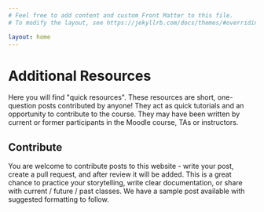 ```yaml
---
# Feel free to add content and custom Front Matter to this file.
# To modify the layout, see https://jekyllrb.com/docs/themes/#overriding-theme-defaults

layout: home
---
```


# Additional Resources

Here you will find "quick resources". These resources are short, one-question posts contributed by anyone! They act as quick tutorials and an opportunity to contribute to the course. They may have  been written by current or former participants in the Moodle course, TAs or instructors. 

## Contribute

You are welcome to contribute posts to this website - write your post, create a pull request, and after review it will be added. This is a great chance to practice your storytelling, write clear documentation, or share with current / future / past classes. We have a sample post available with suggested formatting to follow. 